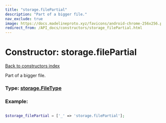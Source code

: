 ```yaml
---
title: "storage.filePartial"
description: "Part of a bigger file."
nav_exclude: true
image: https://docs.madelineproto.xyz/favicons/android-chrome-256x256.png
redirect_from: /API_docs/constructors/storage_filePartial.html
---
```

# Constructor: storage.filePartial  
[Back to constructors index](/API_docs/constructors/index.html)



Part of a bigger file.




### Type: [storage.FileType](/API_docs/types/storage.FileType.html)


### Example:

```php

$storage_filePartial = ['_' => 'storage.filePartial'];
```  
